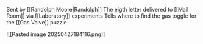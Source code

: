 Sent by [[Randolph Moore|Randolph]]
The eigth letter delivered to [[Mail Room]] via [[Laboratory]] experiments
Tells where to find the gas toggle for the [[Gas Valve]] puzzle

![[Pasted image 20250427184116.png]]
